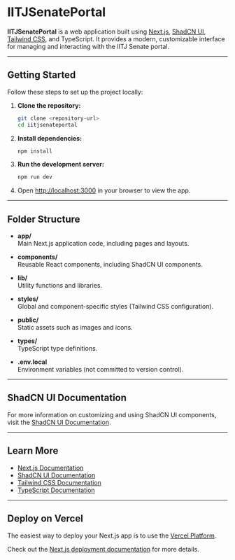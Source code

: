 # IITJSenatePortal

**IITJSenatePortal** is a web application built using [Next.js](https://nextjs.org), [ShadCN UI](https://ui.shadcn.com/), [Tailwind CSS](https://tailwindcss.com/), and TypeScript. It provides a modern, customizable interface for managing and interacting with the IITJ Senate portal.

---

## Getting Started

Follow these steps to set up the project locally:

1. **Clone the repository:**
   ```bash
   git clone <repository-url>
   cd iitjsenateportal
   ```

2. **Install dependencies:**
   ```bash
   npm install
   ```

3. **Run the development server:**
   ```bash
   npm run dev
   ```

4. Open [http://localhost:3000](http://localhost:3000) in your browser to view the app.

---

## Folder Structure

- **app/**  
  Main Next.js application code, including pages and layouts.

- **components/**  
  Reusable React components, including ShadCN UI components.

- **lib/**  
  Utility functions and libraries.

- **styles/**  
  Global and component-specific styles (Tailwind CSS configuration).

- **public/**  
  Static assets such as images and icons.

- **types/**  
  TypeScript type definitions.

- **.env.local**  
  Environment variables (not committed to version control).

---

## ShadCN UI Documentation

For more information on customizing and using ShadCN UI components, visit the [ShadCN UI Documentation](https://ui.shadcn.com/docs).

---

## Learn More

- [Next.js Documentation](https://nextjs.org/docs)
- [ShadCN UI Documentation](https://ui.shadcn.com/docs)
- [Tailwind CSS Documentation](https://tailwindcss.com/docs)
- [TypeScript Documentation](https://www.typescriptlang.org/docs/)

---

## Deploy on Vercel

The easiest way to deploy your Next.js app is to use the [Vercel Platform](https://vercel.com/new?utm_medium=default-template&filter=next.js&utm_source=create-next-app&utm_campaign=create-next-app-readme).

Check out the [Next.js deployment documentation](https://nextjs.org/docs/app/building-your-application/deploying) for more details.
